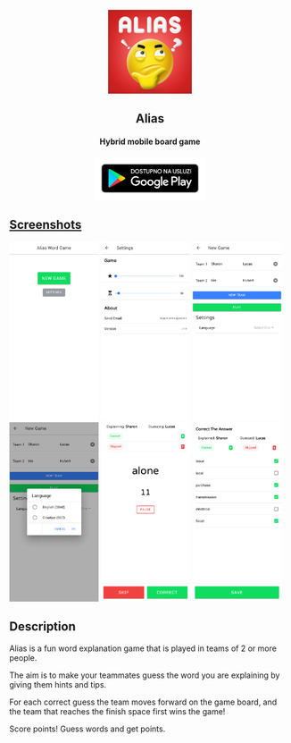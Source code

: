 <p align="center"><a href="https://play.google.com/store/apps/details?id=com.stjepan.alias"><img src="assets/1024.png" width="150"></a></p> 
<h2 align="center"><b>Alias</b></h2>
<h4 align="center">Hybrid mobile board game</h4>
<p align="center"> <a href="https://play.google.com/store/apps/details?id=com.stjepan.alias" alt="Google play release"> <img src="assets/google-play-badge.png" width="200"></p>

## Screenshots
[<img src="assets/1.png" width="160">](assets/1.png)
[<img src="assets/2.png" width="160">](assets/2.png)
[<img src="assets/3.png" width="160">](assets/3.png)
[<img src="assets/4.png" width="160">](assets/4.png)
[<img src="assets/5.png" width="160">](assets/5.png)
[<img src="assets/6.png" width="160">](assets/6.png)

## Description
Alias is a fun word explanation game that is played in teams of 2 or more people. 

The aim is to make your teammates guess the word you are explaining by giving them hints and tips. 

For each correct guess the team moves forward on the game board, and the team that reaches the finish space first wins the game!

Score points! Guess words and get points.
